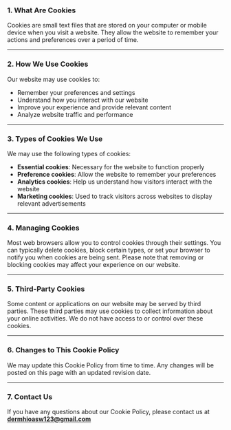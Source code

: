### 1. What Are Cookies

Cookies are small text files that are stored on your computer or mobile device when you visit a website. They allow the website to remember your actions and preferences over a period of time.

---

### 2. How We Use Cookies

Our website may use cookies to:

- Remember your preferences and settings
- Understand how you interact with our website
- Improve your experience and provide relevant content
- Analyze website traffic and performance

---

### 3. Types of Cookies We Use

We may use the following types of cookies:

- **Essential cookies**: Necessary for the website to function properly
- **Preference cookies**: Allow the website to remember your preferences
- **Analytics cookies**: Help us understand how visitors interact with the website
- **Marketing cookies**: Used to track visitors across websites to display relevant advertisements

---

### 4. Managing Cookies

Most web browsers allow you to control cookies through their settings. You can typically delete cookies, block certain types, or set your browser to notify you when cookies are being sent. Please note that removing or blocking cookies may affect your experience on our website.

---

### 5. Third-Party Cookies

Some content or applications on our website may be served by third parties. These third parties may use cookies to collect information about your online activities. We do not have access to or control over these cookies.

---

### 6. Changes to This Cookie Policy

We may update this Cookie Policy from time to time. Any changes will be posted on this page with an updated revision date.

---

### 7. Contact Us

If you have any questions about our Cookie Policy, please contact us at **[dermhioasw123@gmail.com](mailto:dermhioasw123@gmail.com)**
